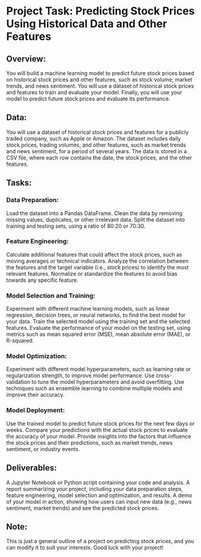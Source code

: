 # Project Task: Predicting Stock Prices Using Historical Data and Other Features

## Overview:
You will build a machine learning model to predict future stock prices based on historical stock prices and other features, such as stock volume, market trends, and news sentiment. You will use a dataset of historical stock prices and features to train and evaluate your model. Finally, you will use your model to predict future stock prices and evaluate its performance.

## Data:
You will use a dataset of historical stock prices and features for a publicly traded company, such as Apple or Amazon. The dataset includes daily stock prices, trading volumes, and other features, such as market trends and news sentiment, for a period of several years. The data is stored in a CSV file, where each row contains the date, the stock prices, and the other features.

## Tasks:

### Data Preparation:
Load the dataset into a Pandas DataFrame.
Clean the data by removing missing values, duplicates, or other irrelevant data.
Split the dataset into training and testing sets, using a ratio of 80:20 or 70:30.
### Feature Engineering:
Calculate additional features that could affect the stock prices, such as moving averages or technical indicators.
Analyze the correlation between the features and the target variable (i.e., stock prices) to identify the most relevant features.
Normalize or standardize the features to avoid bias towards any specific feature.
### Model Selection and Training:
Experiment with different machine learning models, such as linear regression, decision trees, or neural networks, to find the best model for your data.
Train the selected model using the training set and the selected features.
Evaluate the performance of your model on the testing set, using metrics such as mean squared error (MSE), mean absolute error (MAE), or R-squared.
### Model Optimization:
Experiment with different model hyperparameters, such as learning rate or regularization strength, to improve model performance.
Use cross-validation to tune the model hyperparameters and avoid overfitting.
Use techniques such as ensemble learning to combine multiple models and improve their accuracy.
### Model Deployment:
Use the trained model to predict future stock prices for the next few days or weeks.
Compare your predictions with the actual stock prices to evaluate the accuracy of your model.
Provide insights into the factors that influence the stock prices and their predictions, such as market trends, news sentiment, or industry events.

## Deliverables:

A Jupyter Notebook or Python script containing your code and analysis.
A report summarizing your project, including your data preparation steps, feature engineering, model selection and optimization, and results.
A demo of your model in action, showing how users can input new data (e.g., news sentiment, market trends) and see the predicted stock prices.

## Note:
This is just a general outline of a project on predicting stock prices, and you can modify it to suit your interests. Good luck with your project!

